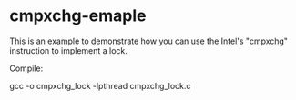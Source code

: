 # cmpxchg-emaple
This is an example to demonstrate how you can use the Intel's "cmpxchg" instruction to implement a lock.

Compile:

gcc -o cmpxchg_lock -lpthread cmpxchg_lock.c 
